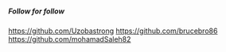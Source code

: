 ##### Follow for follow

https://github.com/Uzobastrong
https://github.com/brucebro86
https://github.com/mohamadSaleh82

